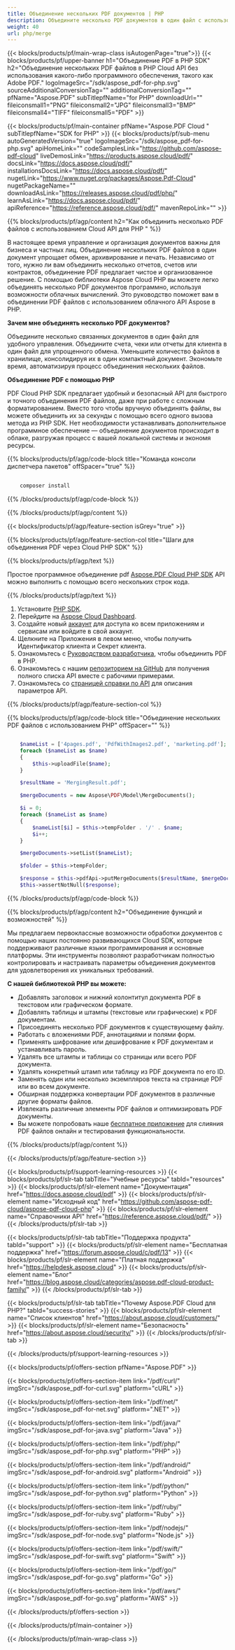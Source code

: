 ```yaml
---
title: Объединение нескольких PDF документов | PHP
description: Объедините несколько PDF документов в один файл с использованием PHP и Aspose.PDF Cloud SDK.
weight: 40
url: php/merge
---
```


{{< blocks/products/pf/main-wrap-class isAutogenPage="true">}}
{{< blocks/products/pf/upper-banner h1="Объединение PDF в PHP SDK" h2="Объединение нескольких PDF файлов в PHP Cloud API без использования какого-либо программного обеспечения, такого как Adobe PDF." logoImageSrc="/sdk/aspose_pdf-for-php.svg" sourceAdditionalConversionTag="" additionalConversionTag="" pfName="Aspose.PDF" subTitlepfName="for PHP" downloadUrl="" fileiconsmall1="PNG" fileiconsmall2="JPG" fileiconsmall3="BMP" fileiconsmall4="TIFF" fileiconsmall5="PDF" >}}

{{< blocks/products/pf/main-container pfName="Aspose.PDF Cloud " subTitlepfName="SDK for PHP" >}}
{{< blocks/products/pf/sub-menu autoGeneratedVersion="true" logoImageSrc="/sdk/aspose_pdf-for-php.svg" apiHomeLink="" codeSamplesLink="https://github.com/aspose-pdf-cloud" liveDemosLink="https://products.aspose.cloud/pdf/" docsLink="https://docs.aspose.cloud/pdf/" installationsDocsLink="https://docs.aspose.cloud/pdf/" nugetLink="https://www.nuget.org/packages/Aspose.Pdf-Cloud" nugetPackageName="" downloadAsLink="https://releases.aspose.cloud/pdf/php/" learnAsLink="https://docs.aspose.cloud/pdf/" apiReference="https://reference.aspose.cloud/pdf/" mavenRepoLink="" >}}

{{% blocks/products/pf/agp/content h2="Как объединить несколько PDF файлов с использованием Cloud API для PHP " %}}

В настоящее время управление и организация документов важны для бизнеса и частных лиц. Объединение нескольких PDF файлов в один документ упрощает обмен, архивирование и печать. Независимо от того, нужно ли вам объединить несколько отчетов, счетов или контрактов, объединение PDF предлагает чистое и организованное решение. С помощью библиотеки Aspose Cloud PHP вы можете легко объединять несколько PDF документов программно, используя возможности облачных вычислений. Это руководство поможет вам в объединении PDF файлов с использованием облачного API Aspose в PHP.

**Зачем мне объединять несколько PDF документов?**

Объедините несколько связанных документов в один файл для удобного управления. Объедините счета, чеки или отчеты для клиента в один файл для упрощенного обмена. Уменьшите количество файлов в хранилище, консолидируя их в один компактный документ. Экономьте время, автоматизируя процесс объединения нескольких файлов.

**Объединение PDF с помощью PHP**

PDF Cloud PHP SDK предлагает удобный и безопасный API для быстрого и точного объединения PDF файлов, даже при работе с сложным форматированием. Вместо того чтобы вручную объединять файлы, вы можете объединить их за секунды с помощью всего одного вызова метода из PHP SDK. Нет необходимости устанавливать дополнительное программное обеспечение — объединение документов происходит в облаке, разгружая процесс с вашей локальной системы и экономя ресурсы.

{{% blocks/products/pf/agp/code-block title="Команда консоли диспетчера пакетов" offSpacer="true" %}}

```bash
     
    composer install

```

{{% /blocks/products/pf/agp/code-block %}}

{{% /blocks/products/pf/agp/content %}}

{{< blocks/products/pf/agp/feature-section isGrey="true" >}}

{{% blocks/products/pf/agp/feature-section-col title="Шаги для объединения PDF через Cloud PHP SDK" %}}

{{% blocks/products/pf/agp/text %}}

Простое программное объединение pdf
[Aspose.PDF Cloud PHP SDK](https://products.aspose.cloud/pdf/php/)
API можно выполнить с помощью всего нескольких строк кода.

{{% /blocks/products/pf/agp/text %}}

1. Установите [PHP SDK](https://pypi.org/project/asposepdfcloud/).
1. Перейдите на [Aspose Cloud Dashboard](https://dashboard.aspose.cloud/).
1. Создайте новый [аккаунт](https://docs.aspose.cloud/display/storagecloud/Creating+and+Managing+Account) для доступа ко всем приложениям и сервисам или войдите в свой аккаунт.
1. Щелкните на Приложения в левом меню, чтобы получить Идентификатор клиента и Секрет клиента.
1. Ознакомьтесь с [Руководством разработчика](https://docs.aspose.cloud/pdf/merge-multiple-pdf-files/), чтобы объединить PDF в PHP.
1. Ознакомьтесь с нашим [репозиторием на GitHub](https://github.com/aspose-pdf-cloud/aspose-pdf-cloud-php) для получения полного списка API вместе с рабочими примерами.
1. Ознакомьтесь со [страницей справки по API](https://reference.aspose.cloud/pdf/#/Document) для описания параметров API.

{{% /blocks/products/pf/agp/feature-section-col %}}


{{% blocks/products/pf/agp/code-block title="Объединение нескольких PDF файлов с использованием PHP" offSpacer="" %}}

```php

	$nameList = ['4pages.pdf', 'PdfWithImages2.pdf', 'marketing.pdf'];
	foreach ($nameList as $name)
	{
		$this->uploadFile($name);
	}

	$resultName = 'MergingResult.pdf';

	$mergeDocuments = new Aspose\PDF\Model\MergeDocuments();

	$i = 0;
	foreach ($nameList as $name)
	{
		$nameList[$i] = $this->tempFolder . '/' . $name;
		$i++;
	}

	$mergeDocuments->setList($nameList);

	$folder = $this->tempFolder;

	$response = $this->pdfApi->putMergeDocuments($resultName, $mergeDocuments, $storage = null, $folder);
	$this->assertNotNull($response);
```

{{% /blocks/products/pf/agp/code-block %}}

{{% blocks/products/pf/agp/content h2="Объединение функций и возможностей" %}}

Мы предлагаем первоклассные возможности обработки документов с помощью наших постоянно развивающихся Cloud SDK, которые поддерживают различные языки программирования и основные платформы. Эти инструменты позволяют разработчикам полностью контролировать и настраивать параметры объединения документов для удовлетворения их уникальных требований.

**С нашей библиотекой PHP вы можете:**

+ Добавлять заголовок и нижний колонтитул документа PDF в текстовом или графическом формате.
+ Добавлять таблицы и штампы (текстовые или графические) к PDF документам.
+ Присоединять несколько PDF документов к существующему файлу.
+ Работать с вложениями PDF, аннотациями и полями форм.
+ Применять шифрование или дешифрование к PDF документам и устанавливать пароль.
+ Удалять все штампы и таблицы со страницы или всего PDF документа.
+ Удалять конкретный штамп или таблицу из PDF документа по его ID.
+ Заменять один или несколько экземпляров текста на странице PDF или во всем документе.
+ Обширная поддержка конвертации PDF документов в различные другие форматы файлов.
+ Извлекать различные элементы PDF файлов и оптимизировать PDF документы.
+ Вы можете попробовать наше [бесплатное приложение](https://products.aspose.app/pdf/merger) для слияния PDF файлов онлайн и тестирования функциональности.

{{% /blocks/products/pf/agp/content %}}

{{< /blocks/products/pf/agp/feature-section >}}

{{< blocks/products/pf/support-learning-resources >}}
{{< blocks/products/pf/slr-tab tabTitle="Учебные ресурсы" tabId="resources" >}}
{{< blocks/products/pf/slr-element name="Документация" href="https://docs.aspose.cloud/pdf" >}}
{{< blocks/products/pf/slr-element name="Исходный код" href="https://github.com/aspose-pdf-cloud/aspose-pdf-cloud-php" >}}
{{< blocks/products/pf/slr-element name="Справочники API" href="https://reference.aspose.cloud/pdf/" >}}
{{< /blocks/products/pf/slr-tab >}}

{{< blocks/products/pf/slr-tab tabTitle="Поддержка продукта" tabId="support" >}}
{{< blocks/products/pf/slr-element name="Бесплатная поддержка" href="https://forum.aspose.cloud/c/pdf/13" >}}
{{< blocks/products/pf/slr-element name="Платная поддержка" href="https://helpdesk.aspose.cloud" >}}
{{< blocks/products/pf/slr-element name="Блог" href="https://blog.aspose.cloud/categories/aspose.pdf-cloud-product-family/" >}}
{{< /blocks/products/pf/slr-tab >}}

{{< blocks/products/pf/slr-tab tabTitle="Почему Aspose.PDF Cloud для PHP?" tabId="success-stories" >}}
{{< blocks/products/pf/slr-element name="Список клиентов" href="https://about.aspose.cloud/customers/" >}}
{{< blocks/products/pf/slr-element name="Безопасность" href="https://about.aspose.cloud/security/" >}}
{{< /blocks/products/pf/slr-tab >}}

{{< /blocks/products/pf/support-learning-resources >}}

{{< blocks/products/pf/offers-section pfName="Aspose.PDF" >}}

{{< blocks/products/pf/offers-section-item link="/pdf/curl/" imgSrc="/sdk/aspose_pdf-for-curl.svg" platform="cURL" >}}

{{< blocks/products/pf/offers-section-item link="/pdf/net/" imgSrc="/sdk/aspose_pdf-for-net.svg" platform=".NET" >}}

{{< blocks/products/pf/offers-section-item link="/pdf/java/" imgSrc="/sdk/aspose_pdf-for-java.svg" platform="Java" >}}

{{< blocks/products/pf/offers-section-item link="/pdf/php/" imgSrc="/sdk/aspose_pdf-for-php.svg" platform="PHP" >}}

{{< blocks/products/pf/offers-section-item link="/pdf/android/" imgSrc="/sdk/aspose_pdf-for-android.svg" platform="Android" >}}

{{< blocks/products/pf/offers-section-item link="/pdf/python/" imgSrc="/sdk/aspose_pdf-for-python.svg" platform="Python" >}}

{{< blocks/products/pf/offers-section-item link="/pdf/ruby/" imgSrc="/sdk/aspose_pdf-for-ruby.svg" platform="Ruby" >}}

{{< blocks/products/pf/offers-section-item link="/pdf/nodejs/" imgSrc="/sdk/aspose_pdf-for-node.svg" platform="Node.js" >}}

{{< blocks/products/pf/offers-section-item link="/pdf/swift/" imgSrc="/sdk/aspose_pdf-for-swift.svg" platform="Swift" >}}

{{< blocks/products/pf/offers-section-item link="/pdf/go/" imgSrc="/sdk/aspose_pdf-for-go.svg" platform="Go" >}}

{{< blocks/products/pf/offers-section-item link="/pdf/aws/" imgSrc="/sdk/aspose_pdf-for-go.svg" platform="AWS" >}}

{{< /blocks/products/pf/offers-section >}}

<!-- aboutfile Ends -->

{{< /blocks/products/pf/main-container >}}

{{< /blocks/products/pf/main-wrap-class >}}
